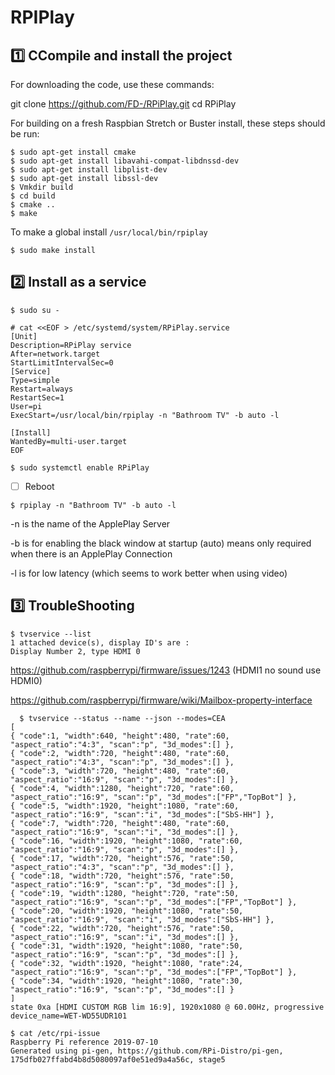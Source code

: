 # RPIPlay


## :one: CCompile and install the project

For downloading the code, use these commands:

git clone https://github.com/FD-/RPiPlay.git
cd RPiPlay

For building on a fresh Raspbian Stretch or Buster install, these steps should be run:

```
$ sudo apt-get install cmake
$ sudo apt-get install libavahi-compat-libdnssd-dev
$ sudo apt-get install libplist-dev
$ sudo apt-get install libssl-dev
$ Vmkdir build
$ cd build
$ cmake ..
$ make
```

To make a global install `/usr/local/bin/rpiplay`

```
$ sudo make install
```


## :two: Install as a service 

```
$ sudo su -
```

```
# cat <<EOF > /etc/systemd/system/RPiPlay.service
[Unit]
Description=RPiPlay service
After=network.target
StartLimitIntervalSec=0
[Service]
Type=simple
Restart=always
RestartSec=1
User=pi
ExecStart=/usr/local/bin/rpiplay -n "Bathroom TV" -b auto -l

[Install]
WantedBy=multi-user.target
EOF
```

```
$ sudo systemctl enable RPiPlay
```

- [ ] Reboot

```
$ rpiplay -n "Bathroom TV" -b auto -l
```

-n is the name of the ApplePlay Server

-b is for enabling the black window at startup (auto) means only required when there is an ApplePlay Connection

-l is for low latency (which seems to work better when using video)

## :three: TroubleShooting


```
$ tvservice --list
1 attached device(s), display ID's are : 
Display Number 2, type HDMI 0
```

  https://github.com/raspberrypi/firmware/issues/1243 (HDMI1 no sound use HDMI0)

  https://github.com/raspberrypi/firmware/wiki/Mailbox-property-interface
  
```  
  $ tvservice --status --name --json --modes=CEA
[
{ "code":1, "width":640, "height":480, "rate":60, "aspect_ratio":"4:3", "scan":"p", "3d_modes":[] },
{ "code":2, "width":720, "height":480, "rate":60, "aspect_ratio":"4:3", "scan":"p", "3d_modes":[] },
{ "code":3, "width":720, "height":480, "rate":60, "aspect_ratio":"16:9", "scan":"p", "3d_modes":[] },
{ "code":4, "width":1280, "height":720, "rate":60, "aspect_ratio":"16:9", "scan":"p", "3d_modes":["FP","TopBot"] },
{ "code":5, "width":1920, "height":1080, "rate":60, "aspect_ratio":"16:9", "scan":"i", "3d_modes":["SbS-HH"] },
{ "code":7, "width":720, "height":480, "rate":60, "aspect_ratio":"16:9", "scan":"i", "3d_modes":[] },
{ "code":16, "width":1920, "height":1080, "rate":60, "aspect_ratio":"16:9", "scan":"p", "3d_modes":[] },
{ "code":17, "width":720, "height":576, "rate":50, "aspect_ratio":"4:3", "scan":"p", "3d_modes":[] },
{ "code":18, "width":720, "height":576, "rate":50, "aspect_ratio":"16:9", "scan":"p", "3d_modes":[] },
{ "code":19, "width":1280, "height":720, "rate":50, "aspect_ratio":"16:9", "scan":"p", "3d_modes":["FP","TopBot"] },
{ "code":20, "width":1920, "height":1080, "rate":50, "aspect_ratio":"16:9", "scan":"i", "3d_modes":["SbS-HH"] },
{ "code":22, "width":720, "height":576, "rate":50, "aspect_ratio":"16:9", "scan":"i", "3d_modes":[] },
{ "code":31, "width":1920, "height":1080, "rate":50, "aspect_ratio":"16:9", "scan":"p", "3d_modes":[] },
{ "code":32, "width":1920, "height":1080, "rate":24, "aspect_ratio":"16:9", "scan":"p", "3d_modes":["FP","TopBot"] },
{ "code":34, "width":1920, "height":1080, "rate":30, "aspect_ratio":"16:9", "scan":"p", "3d_modes":[] }
]
state 0xa [HDMI CUSTOM RGB lim 16:9], 1920x1080 @ 60.00Hz, progressive
device_name=WET-WD55UDR101
```

```
$ cat /etc/rpi-issue
Raspberry Pi reference 2019-07-10
Generated using pi-gen, https://github.com/RPi-Distro/pi-gen, 175dfb027ffabd4b8d5080097af0e51ed9a4a56c, stage5
```

